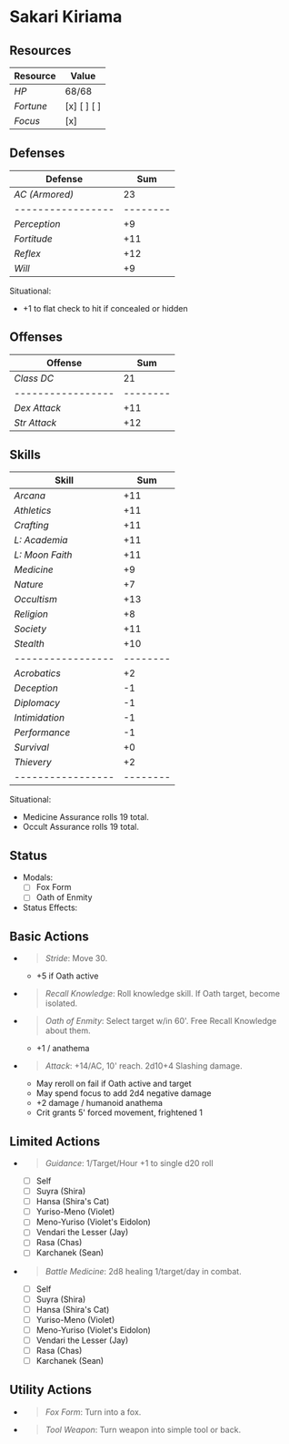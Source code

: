 # Sakari Kiriama
## Resources
| **Resource** |  Value       |
|--------------|--------------|
| *HP*         |  68/68       |
| *Fortune*    |  [x] [ ] [ ] |
| *Focus*      |  [x]         |

## Defenses
| **Defense**     |  Sum   |
|-----------------|--------|
| *AC (Armored)*  |  23    |
|-----------------|--------|
| *Perception*    |  +9    |
| *Fortitude*     |  +11   |
| *Reflex*        |  +12   |
| *Will*          |  +9    |
Situational:
- +1 to flat check to hit if concealed or hidden

## Offenses
| **Offense**     |  Sum   |
|-----------------|--------|
| *Class DC*      |  21    |
|-----------------|--------|
| *Dex Attack*    |  +11   |
| *Str Attack*    |  +12   |

## Skills
| **Skill**       |  Sum   |
|-----------------|--------|
| *Arcana*        |  +11   |
| *Athletics*     |  +11   |
| *Crafting*      |  +11   |
| *L: Academia*   |  +11   |
| *L: Moon Faith* |  +11   |
| *Medicine*      |  +9    |
| *Nature*        |  +7    |
| *Occultism*     |  +13   |
| *Religion*      |  +8    |
| *Society*       |  +11   |
| *Stealth*       |  +10   |
|-----------------|--------|
| *Acrobatics*    |  +2    |
| *Deception*     |  -1    |
| *Diplomacy*     |  -1    |
| *Intimidation*  |  -1    |
| *Performance*   |  -1    |
| *Survival*      |  +0    |
| *Thievery*      |  +2    |
|-----------------|--------|
Situational:
- Medicine Assurance rolls 19 total.
- Occult Assurance rolls 19 total.

## Status
- Modals:
    - [ ] Fox Form
    - [ ] Oath of Enmity
- Status Effects:

## Basic Actions
- > *Stride*: Move 30.
  - +5 if Oath active
- > *Recall Knowledge*: Roll knowledge skill. If Oath target, become isolated.
- > *Oath of Enmity*: Select target w/in 60'. Free Recall Knowledge about them.
  - +1 / anathema
- > *Attack*: +14/AC, 10' reach. 2d10+4 Slashing damage.
  - May reroll on fail if Oath active and target
  - May spend focus to add 2d4 negative damage
  - +2 damage / humanoid anathema
  - Crit grants 5' forced movement, frightened 1

## Limited Actions
- > *Guidance*: 1/Target/Hour +1 to single d20 roll
  - [ ] Self
  - [ ] Suyra (Shira)
  - [ ] Hansa (Shira's Cat)
  - [ ] Yuriso-Meno (Violet)
  - [ ] Meno-Yuriso (Violet's Eidolon)
  - [ ] Vendari the Lesser (Jay)
  - [ ] Rasa (Chas)
  - [ ] Karchanek (Sean)
- > *Battle Medicine*: 2d8 healing 1/target/day in combat.
  - [ ] Self
  - [ ] Suyra (Shira)
  - [ ] Hansa (Shira's Cat)
  - [ ] Yuriso-Meno (Violet)
  - [ ] Meno-Yuriso (Violet's Eidolon)
  - [ ] Vendari the Lesser (Jay)
  - [ ] Rasa (Chas)
  - [ ] Karchanek (Sean)

## Utility Actions
- > *Fox Form*: Turn into a fox.
- > *Tool Weapon*: Turn weapon into simple tool or back.